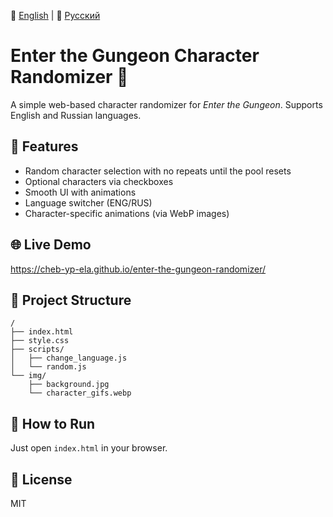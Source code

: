 📘 [English](README.md) | 📙 [Русский](README.ru.md)
# Enter the Gungeon Character Randomizer 🎲

A simple web-based character randomizer for *Enter the Gungeon*. Supports English and Russian languages.

## 🔧 Features

- Random character selection with no repeats until the pool resets
- Optional characters via checkboxes
- Smooth UI with animations
- Language switcher (ENG/RUS)
- Character-specific animations (via WebP images)

## 🌐 Live Demo

https://cheb-yp-ela.github.io/enter-the-gungeon-randomizer/

## 📁 Project Structure

```
/
├── index.html
├── style.css
├── scripts/
│   ├── change_language.js
│   └── random.js
└── img/
    ├── background.jpg
    └── character_gifs.webp
```

## 🚀 How to Run

Just open `index.html` in your browser.

## 📝 License

MIT

